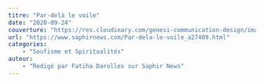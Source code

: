 ```yaml
---
titre: "Par-delà le voile"
date: "2020-09-24"
couverture: "https://res.cloudinary.com/genesi-communication-design/image/upload/v1606409373/ihei/couvertures/prophet_phjb9y.jpg"
url: "https://www.saphirnews.com/Par-dela-le-voile_a27409.html"
categories: 
	- "Soufisme et Spiritualités"
auteur: 
	- "Redigé par Fatiha Darolles sur Saphir News"
---
```

